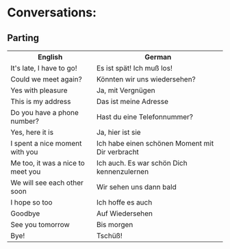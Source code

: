 # Conversations: 

## Parting
<table>
	<tr>
        <th>English</th>
        <th>German</th>
    </tr>
    <tr>
        <td>It's late, I have to go!</td>
        <td>Es ist spät! Ich muß los!</td>
    </tr>
    <tr>
        <td>Could we meet again?</td>
        <td>Könnten wir uns wiedersehen?</td>
    </tr>
    <tr>
        <td>Yes with pleasure</td>
        <td>Ja, mit Vergnügen</td>
    </tr>
    <tr>
        <td>This is my address</td>
        <td>Das ist meine Adresse</td>
    </tr>
    <tr>
        <td>Do you have a phone number?</td>
        <td>Hast du eine Telefonnummer?</td>
    </tr>
    <tr>
        <td>Yes, here it is</td>
        <td>Ja, hier ist sie</td>
    </tr>
    <tr>
        <td>I spent a nice moment with you</td>
        <td>Ich habe einen schönen Moment mit Dir verbracht</td>
    </tr>
    <tr>
        <td>Me too, it was a nice to meet you</td>
        <td>Ich auch. Es war schön Dich kennenzulernen</td>
    </tr>
    <tr>
        <td>We will see each other soon</td>
        <td>Wir sehen uns dann bald</td>
    </tr>
    <tr>
        <td>I hope so too</td>
        <td>Ich hoffe es auch</td>
    </tr>
    <tr>
        <td>Goodbye</td>
        <td>Auf Wiedersehen</td>
    </tr>
    <tr>
        <td>See you tomorrow</td>
        <td>Bis morgen</td>
    </tr>
    <tr>
        <td>Bye!</td>
        <td>Tschüß!</td>
    </tr>
</table>
